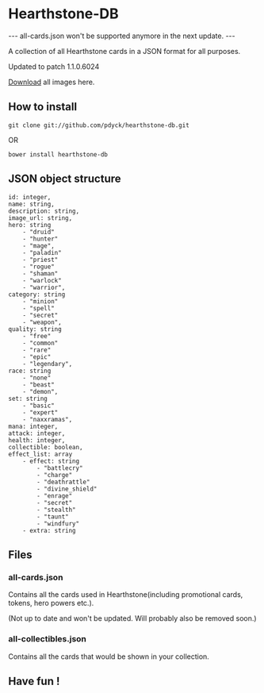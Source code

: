 # Hearthstone-DB

--- all-cards.json won't be supported anymore in the next update. ---

A collection of all Hearthstone cards in a JSON format for all purposes.

Updated to patch 1.1.0.6024

[Download](https://www.dropbox.com/s/l6je7qjjqeogkiz/hs-images.zip) all images here.

## How to install

```
git clone git://github.com/pdyck/hearthstone-db.git
```

OR

```
bower install hearthstone-db
```

## JSON object structure

```
id: integer,
name: string,
description: string,
image_url: string,
hero: string
	- "druid"
	- "hunter"
	- "mage",
	- "paladin"
	- "priest"
	- "rogue"
	- "shaman"
	- "warlock"
	- "warrior",
category: string
	- "minion"
	- "spell"
	- "secret"
	- "weapon",
quality: string
	- "free"
	- "common"
	- "rare"
	- "epic"
	- "legendary",
race: string
	- "none"
	- "beast"
	- "demon",
set: string
	- "basic"
	- "expert"
	- "naxxramas",
mana: integer,
attack: integer,
health: integer,
collectible: boolean,
effect_list: array
	- effect: string
		- "battlecry"
		- "charge"
		- "deathrattle"
		- "divine_shield"
		- "enrage"
		- "secret"
		- "stealth"
		- "taunt"
		- "windfury"
	- extra: string
```

## Files

### all-cards.json

Contains all the cards used in Hearthstone(including promotional cards, tokens, hero powers etc.).

(Not up to date and won't be updated. Will probably also be removed soon.)

### all-collectibles.json

Contains all the cards that would be shown in your collection.

## Have fun !
